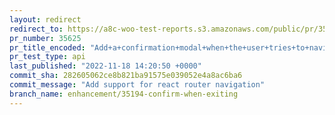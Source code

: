 ```yaml
---
layout: redirect
redirect_to: https://a8c-woo-test-reports.s3.amazonaws.com/public/pr/35625/api/index.html
pr_number: 35625
pr_title_encoded: "Add+a+confirmation+modal+when+the+user+tries+to+navigate+away+with+unsaved+changes"
pr_test_type: api
last_published: "2022-11-18 14:20:50 +0000"
commit_sha: 282605062ce8b821ba91575e039052e4a8ac6ba6
commit_message: "Add support for react router navigation"
branch_name: enhancement/35194-confirm-when-exiting
---
```

